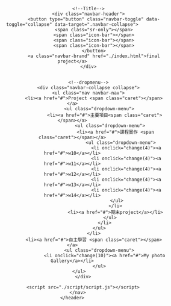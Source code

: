 <header class="header">
        <nav>
            <div>
                <!--Nav-->
                <div class="navbar navbar-default" role="navigation">
        
                <!--Title-->
                <div class="navbar-header">
                    <button type="button" class="navbar-toggle" data-toggle="collapse" data-target=".navbar-collapse">
                    <span class="sr-only"></span>
                    <span class="icon-bar"></span>
                    <span class="icon-bar"></span>
                    <span class="icon-bar"></span>
                    </button>
                    <a class="navbar-brand" href="./index.html">final project</a>
                </div>
                
            
                <!--dropmenu-->
                <div class="navbar-collapse collapse">
                <ul class="nav navbar-nav">
                    <li><a href="#">Project <span class="caret"></span></a>
                        <ul class="dropdown-menu">
                            <li><a href="#">主要項目<span class="caret"></span></a>
                                <ul class="dropdown-menu">
                                    <li><a href="#">課程實作 <span class="caret"></span></a>
                                        <ul class="dropdown-menu">
                                            <li onclick="change(4)"><a href="#">w10</a></li>
                                            <li onclick="change(4)"><a href="#">w11</a></li>
                                            <li onclick="change(4)"><a href="#">w12</a></li>
                                            <li onclick="change(4)"><a href="#">w13</a></li>
                                            <li onclick="change(4)"><a href="#">w14</a></li>
                                        </ul>   
                                    </li>
                                    <li><a href="#">期末project</a></li>
                                </ul>
                            </li>
                        </ul>
                    </li>
                    <li><a href="#">自主學習 <span class="caret"></span></a>
                        <ul class="dropdown-menu">
                            <li onclick="change(10)"><a href="#">My photo Gallery</a></li>
                        </ul>
                </ul>       
            </div>
            
            <script src="./script/script.js"></script>
        </nav>
    </header>
